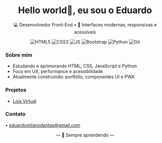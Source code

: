 

<!-- ====== HEADER ====== -->
<h1 align="center"> Hello world👋, eu sou o <strong> Eduardo</strong></h1>
<p align="center">💻 Desenvolvedor Front-End • 🎨 Interfaces modernas, responsivas e acessíveis</p>

<!-- ====== BADGES ====== -->
<p align="center">
  <img src="https://img.shields.io/badge/HTML5-E34F26?style=for-the-badge&logo=html5&logoColor=white" alt="HTML5"/>
  <img src="https://img.shields.io/badge/CSS3-1572B6?style=for-the-badge&logo=css3&logoColor=white" alt="CSS3"/>
  <img src="https://img.shields.io/badge/JavaScript-F7DF1E?style=for-the-badge&logo=javascript&logoColor=black" alt="JS"/>
  <img src="https://img.shields.io/badge/Bootstrap-7952B3?style=for-the-badge&logo=bootstrap&logoColor=white" alt="Bootstrap"/>
  <img src="https://img.shields.io/badge/Python-3776AB?style=for-the-badge&logo=python&logoColor=white" alt="Python"/>
  <img src="https://img.shields.io/badge/Git-F05032?style=for-the-badge&logo=git&logoColor=white" alt="Git"/>
</p>

<!-- ====== ABOUT / SHORT BIO ====== -->
<h3>Sobre mim</h3>
<ul>
  <li> Estudando e aprimorando HTML, CSS, JavaScript e Python</li>
  <li> Foco em UX, performance e acessibilidade</li>
  <li> Atualmente construindo: portfólio, componentes UI e PWA</li>
</ul>

<!-- ====== PROJETOS ====== -->

 <h3>Projetos</h3> 
<ul>
  <!-- <li><a href="https://github.com/SEU_USUARIO/portfolio">Portfólio Pessoal</a></li> -->
  <li><a href="https://eduardomilano.github.io/ProjetoGrill/">Loja Virtual</a></li> 
  <!-- <li><a href="https://github.com/SEU_USUARIO/cronometro-js">Cronômetro com JS</a></li> -->
</ul>


  <!-- ====== GITHUB STATS & CARDS (SUBSTITUA SEU_USUARIO) ====== -->
  <p align="center">
    <!-- GitHub main stats -->
   <!-- <img src="https://github-readme-stats.vercel.app/api?username=SEU_USUARIO&show_icons=true&hide_title=true&count_private=true" alt="GitHub Stats"/>-->

  <!-- Top languages
  <img src="https://github-readme-stats.vercel.app/api/top-langs/?username=SEU_USUARIO&layout=compact&hide_title=true" alt="Top Languages"/>
  </p> -->

  <p align="center">
    <!-- Contribution streak -->
  <!--<img src="https://github-readme-streak-stats.herokuapp.com/?user=SEU_USUARIO&theme=dark&hide_border=true" alt="Streak Stats"/>-->

  <!-- Activity graph (contribuições) -->
 <!--<img src="https://activity-graph.herokuapp.com/graph?username=SEU_USUARIO&area=true&hide_border=true" alt="Activity Graph"/>-->
  </p>

<!-- ====== CONTACT ====== -->
<h3>Contato</h3>
<p>
  <!--<a href="https://www.linkedin.com/in/SEU_PERFIL" target="_blank">LinkedIn</a>--> •
  <a href="mailto:seuemail@gmail.com">eduardomilanodantas@gmail.com</a> <!-- •
  <a href="https://twitter.com/SEU_PERFIL" target="_blank">Twitter</a>-->
</p>

<!-- ====== FOOTER ====== -->
<p align="center"> — 🧩 Sempre aprendendo — 
